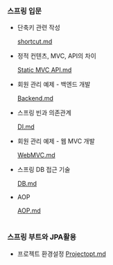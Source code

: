 ### 스프링 입문

- 단축키 관련 작성

    [shortcut.md](https://github.com/wanderingperson/TIL/blob/main/shortcut.md)
    
    
- 정적 컨텐츠, MVC, API의 차이

    [Static MVC API.md](https://github.com/wanderingperson/TIL/blob/main/Static%20MVC%20API.md)
    
- 회원 관리 예제 - 백엔드 개발

    [Backend.md](https://github.com/wanderingperson/TIL/blob/main/BackEnd.md)

- 스프링 빈과 의존관계

    [DI.md](https://github.com/wanderingperson/TIL/blob/main/DI.md)

- 회원 관리 예제 - 웹 MVC 개발

    [WebMVC.md](https://github.com/wanderingperson/TIL/blob/main/WebMVC.md)
    
- 스프링 DB 접근 기술

    [DB.md](https://github.com/wanderingperson/TIL/blob/main/DB.md)
    
- AOP

    [AOP.md](https://github.com/wanderingperson/TIL/blob/main/AOP.md)


#

### 스프링 부트와 JPA활용

- 프로젝트 환경설정
    [Projectopt.md](https://github.com/wanderingperson/TIL/blob/main/Projectopt.md)

